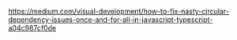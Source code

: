 https://medium.com/visual-development/how-to-fix-nasty-circular-dependency-issues-once-and-for-all-in-javascript-typescript-a04c987cf0de

